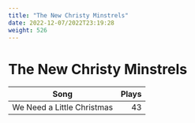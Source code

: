 ```yaml
---
title: "The New Christy Minstrels"
date: 2022-12-07/2022T23:19:28
weight: 526
---
```


# The New Christy Minstrels

 Song | Plays 
----- | -----:
We Need a Little Christmas | 43
